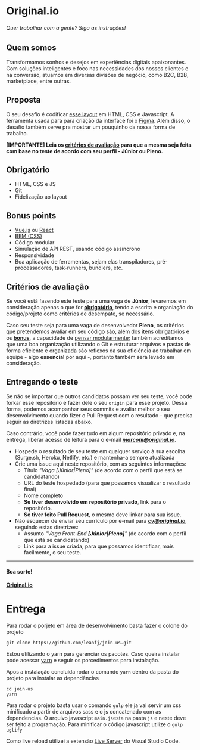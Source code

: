 # Original.io

###### Quer trabalhar com a gente? Siga as instruções!

## Quem somos

Transformamos sonhos e desejos em experiências digitais apaixonantes. Com soluções inteligentes e foco nas necessidades dos nossos clientes e na conversão, atuamos em diversas divisões de negócio, como B2C, B2B, marketplace, entre outras.

## Proposta

O seu desafio é codificar [esse layout](https://www.figma.com/file/pArDJGnD4AVjIDv2ovB3xQ/Original.io-frontend-test) em HTML, CSS e Javascript. A ferramenta usada para para criação da interface foi o [Figma](https://figma.com). Além disso, o desafio também serve pra mostrar um pouquinho da nossa forma de trabalho.

**[IMPORTANTE] Leia os [critérios de avaliação](#critérios-de-avaliação) para que a mesma seja feita com base no teste de acordo com seu perfil - Júnior ou Pleno.**

## Obrigatório

- HTML, CSS e JS
- Git
- Fidelização ao layout

## Bonus points

- [Vue.js](https://vuejs.org/) ou [React](https://reactjs.org/)
- [BEM (CSS)](http://getbem.com/introduction/)
- Código modular
- Simulação de API REST, usando código assíncrono
- Responsividade
- Boa aplicação de ferramentas, sejam elas transpiladores, pré-processadores, task-runners, bundlers, etc.

## Critérios de avaliação

Se você está fazendo este teste para uma vaga de **Júnior**, levaremos em consideração apenas o que for **[obrigatório](#obrigatório)**, tendo a escrita e organiação do código/projeto como critérios de desempate, se necessário.

Caso seu teste seja para uma vaga de desenvolvedor **Pleno**, os critérios que pretendemos avaliar em seu código são, além dos itens obrigatórios e os **[bonus](#bonus-points)**, a capacidade de [pensar modularmente](https://webstandardssherpa.com/reviews/think-modularly); também acreditamos que uma boa organização utilizando o Git e estruturar arquivos e pastas de forma eficiente e organizada são reflexos da sua eficiência ao trabalhar em equipe - algo **essencial** por aqui -, portanto também será levado em consideração.

## Entregando o teste

Se não se importar que outros candidatos possam ver seu teste, você pode forkar esse repositório e fazer dele o seu `origin` para esse projeto. Dessa forma, podemos acompanhar seus commits e avaliar melhor o seu desenvolvimento quando fizer o Pull Request com o resultado - que precisa seguir as diretrizes listadas abaixo.

Caso contrário, você pode fazer tudo em algum repositório privado e, na entrega, liberar acesso de leitura para o e-mail _**marconi@original.io**_.

- Hospede o resultado de seu teste em qualquer serviço à sua escolha (Surge.sh, Heroku, Netlify, etc.) e mantenha-a sempre atualizada
- Crie uma issue aqui neste repositório, com as seguintes informações:
  - Título _"Vaga [Júnior|Pleno]"_ (de acordo com o perfil que está se candidatando)
  - URL do teste hospedado (para que possamos visualizar o resultado final)
  - Nome completo
  - **Se tiver desenvolvido em repositório privado**, link para o repositório.
  - **Se tiver feito Pull Request**, o mesmo deve linkar para sua issue.
- Não esquecer de enviar seu currículo por e-mail para _**cv@original.io**_, seguindo estas diretrizes:
  - Assunto _"Vaga Front-End **[Júnior|Pleno]**"_ (de acordo com o perfil que está se candidatando)
  - Link para a issue criada, para que possamos identificar, mais facilmente, o seu teste.

---

#### Boa sorte!

**[Original.io](https://original.io)**

# Entrega

Para rodar o porjeto em área de desenvolvimento basta fazer o colone do projeto

```
git clone https://github.com/leanfj/join-us.git
```

Estou utilizando o yarn para gerenciar os pacotes.
Caso queira instalar pode acessar [yarn](https://yarnpkg.com/pt-BR/) e seguir os porcedimentos para instalação.

Apos a instalação concluída rodar o comando `yarn` dentro da pasta do projeto para instalar as dependências

```
cd join-us
yarn
```

Para rodar o projeto basta usar o comando `gulp`
ele ja vai servir um css minificado a partir de arquivos sass e o js concatenado com as dependencias. O arquivo javascript `main.js`esta na pasta `js` e neste deve ser feito a programação. Para minificar o código javascript utilize o `gulp uglify`

Como live reload utilizei a extensão [Live Server](https://github.com/ritwickdey/live-server-web-extension) do Visual Studio Code.
